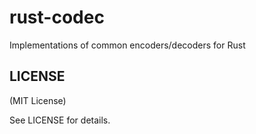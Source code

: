 rust-codec
==========

Implementations of common encoders/decoders for Rust

LICENSE
-------

(MIT License)

See LICENSE for details.
